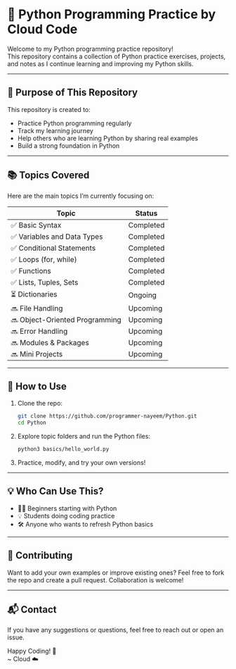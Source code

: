 # 🐍 Python Programming Practice by Cloud Code

Welcome to my Python programming practice repository!  
This repository contains a collection of Python practice exercises, projects, and notes as I continue learning and improving my Python skills.

---

## 📌 Purpose of This Repository

This repository is created to:

- Practice Python programming regularly
- Track my learning journey
- Help others who are learning Python by sharing real examples
- Build a strong foundation in Python

---

## 📚 Topics Covered

Here are the main topics I’m currently focusing on:

| Topic                      | Status       |
|---------------------------|--------------|
| ✅ Basic Syntax            | Completed    |
| ✅ Variables and Data Types| Completed    |
| ✅ Conditional Statements  | Completed    |
| ✅ Loops (for, while)      | Completed    |
| ✅ Functions               | Completed    |
| ✅ Lists, Tuples, Sets     | Completed    |
| ⏳ Dictionaries            | Ongoing      |
| 🔜 File Handling           | Upcoming     |
| 🔜 Object-Oriented Programming | Upcoming |
| 🔜 Error Handling          | Upcoming     |
| 🔜 Modules & Packages      | Upcoming     |
| 🔜 Mini Projects           | Upcoming     |


---

## 🧠 How to Use

1. Clone the repo:
   ```bash
   git clone https://github.com/programmer-nayeem/Python.git
   cd Python
   ```

2. Explore topic folders and run the Python files:
   ```bash
   python3 basics/hello_world.py
   ```

3. Practice, modify, and try your own versions!

---

## 💡 Who Can Use This?

- 🧑‍💻 Beginners starting with Python
- 💡 Students doing coding practice
- 🛠️ Anyone who wants to refresh Python basics

---

## 🌟 Contributing

Want to add your own examples or improve existing ones? Feel free to fork the repo and create a pull request. Collaboration is welcome!

---

## 📬 Contact

If you have any suggestions or questions, feel free to reach out or open an issue.

Happy Coding! 🚀  
~ Cloud ☁️
